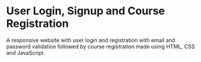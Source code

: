 # User Login, Signup and  Course Registration
A responsive website with user login and registration with email and password validation followed by course registration made using HTML, CSS and JavaScript.
